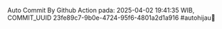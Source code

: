 Auto Commit By Github Action pada: 2025-04-02 19:41:35 WIB, COMMIT_UUID 23fe89c7-9b0e-4724-95f6-4801a2d1a916 #autohijau🗿
